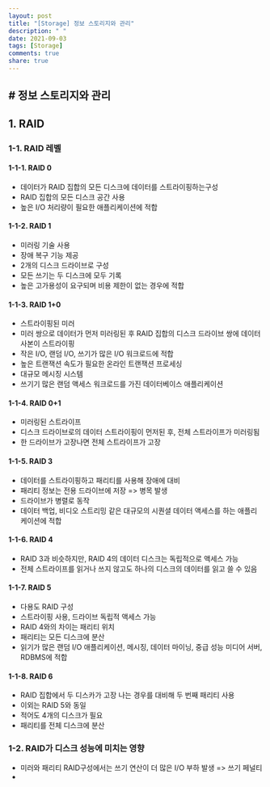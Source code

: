 ```yaml
---
layout: post
title: "[Storage] 정보 스토리지와 관리"
description: " "
date: 2021-09-03
tags: [Storage]
comments: true
share: true
---
```


## # 정보 스토리지와 관리

## 1. RAID

### 1-1. RAID 레벨

#### 1-1-1. RAID 0

- 데이터가 RAID 집합의 모든 디스크에 데이터를 스트라이핑하는구성
- RAID 집합의 모든 디스크 공간 사용
- 높은 I/O 처리량이 필요한 애플리케이션에 적합

#### 1-1-2. RAID 1

- 미러링 기술 사용
- 장애 복구 기능 제공
- 2개의 디스크 드라이브로 구성
- 모든 쓰기는 두 디스크에 모두 기록
- 높은 고가용성이 요구되며 비용 제한이 없는 경우에 적합

#### 1-1-3. RAID 1+0

- 스트라이핑된 미러
- 미러 쌍으로 데이터가 먼저 미러링된 후 RAID 집합의 디스크 드라이브 쌍에 데이터 사본이 스트라이핑
- 작은 I/O, 랜덤 I/O, 쓰기가 많은 I/O 워크로드에 적합
- 높은 트랜잭션 속도가 필요한 온라인 트랜잭션 프로세싱
- 대규모 메시징 시스템
- 쓰기기 많은 랜덤 액세스 워크로드를 가진 데이터베이스 애플리케이션

#### 1-1-4. RAID 0+1

- 미러링된 스트라이프
- 디스크 드라이브로의 데이터 스트라이핑이 먼저된 후, 전체 스트라이프가 미러링됨
- 한 드라이브가 고장나면 전체 스트라이프가 고장

#### 1-1-5. RAID 3

- 데이터를 스트라이핑하고 패리티를 사용해 장애에 대비
- 패리티 정보는 전용 드라이브에 저장 => 병목 발생
- 드라이브가 병렬로 동작
- 데이터 백업, 비디오 스트리밍 같은 대규모의 시퀀셜 데이터 액세스를 하는 애플리케이션에 적합

#### 1-1-6. RAID 4

- RAID 3과 비슷하지만, RAID 4의 데이터 디스크는 독립적으로 액세스 가능
- 전체 스트라이프를 읽거나 쓰지 않고도 하나의 디스크의 데이터를 읽고 쓸 수 있음

#### 1-1-7. RAID 5

- 다용도 RAID 구성
- 스트라이핑 사용, 드라이브 독립적 액세스 가능
- RAID 4와의 차이는 패리티 위치
- 패리티는 모든 디스크에 분산
- 읽기가 많은 랜덤 I/O 애플리케이션, 메시징, 데이터 마이닝, 중급 성능 미디어 서버, RDBMS에 적합

#### 1-1-8. RAID 6

- RAID 집합에서 두 디스카가 고장 나는 경우를 대비해 두 번째 패리티 사용
- 이외는 RAID 5와 동일
- 적어도 4개의 디스크가 필요
- 패리티를 전체 디스크에 분산



### 1-2. RAID가 디스크 성능에 미치는 영향

- 미러와 패리티 RAID구성에서는 쓰기 연산이 더 많은 I/O 부하 발생 => 쓰기 페널티
- 